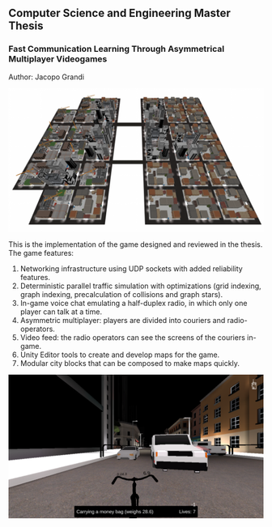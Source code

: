 ## Computer Science and Engineering Master Thesis

### Fast Communication Learning Through Asymmetrical Multiplayer Videogames
Author: Jacopo Grandi

![One of the game maps](https://github.com/jacopograndi/thesis/blob/main/screens/map_town.png?raw=true)

This is the implementation of the game designed and reviewed in the thesis. The game features:
1. Networking infrastructure using UDP sockets with added reliability features.
2. Deterministic parallel traffic simulation with optimizations (grid indexing, graph indexing, precalculation of collisions and graph stars).
3. In-game voice chat emulating a half-duplex radio, in which only one player can talk at a time.
4. Asymmetric multiplayer: players are divided into couriers and radio-operators.
5. Video feed: the radio operators can see the screens of the couriers in-game.
6. Unity Editor tools to create and develop maps for the game.
7. Modular city blocks that can be composed to make maps quickly.

![Gameplay screenshot](https://github.com/jacopograndi/thesis/blob/main/screens/gameplay.png?raw=true)

